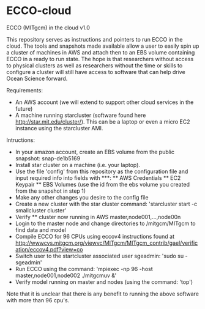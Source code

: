 # ECCO-cloud
ECCO (MITgcm) in the cloud v1.0

This repository serves as instructions and pointers to run ECCO in the cloud.  The tools and snapshots made available allow a user to easily spin up a cluster of machines in AWS and attach then to an EBS volume containing ECCO in a ready to run state.  The hope is that researchers without access to physical clusters as well as researchers without the time or skills to configure a cluster will still have access to software that can help drive Ocean Science forward.

Requirements:
* An AWS account (we will extend to support other cloud services in the future)
* A machine running starcluster (software found here http://star.mit.edu/cluster/).  This can be a laptop or even a micro EC2 instance using the starcluster AMI.

Intructions:
* In your amazon account, create an EBS volume from the public snapshot: snap-de1b5169 
* Install star cluster on a machine (i.e. your laptop).
* Use the file 'config' from this repository as the configuration file and input required info into fields with ***:
    ** AWS Credentials
    ** EC2 Keypair
    ** EBS Volumes (use the id from the ebs volume you created from the snapshot in step 1)
* Make any other changes you desire to the config file
* Create a new cluster with the star cluster command:  'starcluster start -c smallcluster cluster'
* Verify
    ** cluster now running in AWS master,node001,...,node00n 
* Login to the master node and change directories to /mitgcm/MITgcm to find data and model
* Compile ECCO for 96 CPUs using eccov4 instructions found at http://wwwcvs.mitgcm.org/viewvc/MITgcm/MITgcm_contrib/gael/verification/eccov4.pdf?view=co
* Switch user to the startcluster associated user sgeadmin: 'sudo su - sgeadmin'
* Run ECCO using the command:  'mpiexec -np 96 -host master,node001,node002 ./mitgcmuv &'
* Verify model running on master and nodes (using the command: 'top')

Note that it is unclear that there is any benefit to running the above software with more than 96 cpu's.



